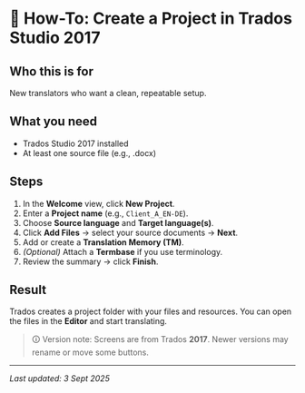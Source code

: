 # 📘 How-To: Create a Project in Trados Studio 2017

## Who this is for
New translators who want a clean, repeatable setup.

## What you need
- Trados Studio 2017 installed
- At least one source file (e.g., .docx)

## Steps
1. In the **Welcome** view, click **New Project**.
2. Enter a **Project name** (e.g., `Client_A_EN-DE`).
3. Choose **Source language** and **Target language(s)**.
4. Click **Add Files** → select your source documents → **Next**.
5. Add or create a **Translation Memory (TM)**.
6. *(Optional)* Attach a **Termbase** if you use terminology.
7. Review the summary → click **Finish**.

## Result
Trados creates a project folder with your files and resources. You can open the files in the **Editor** and start translating.

> 🛈 Version note: Screens are from Trados **2017**. Newer versions may rename or move some buttons.

---
*Last updated: 3 Sept 2025*

